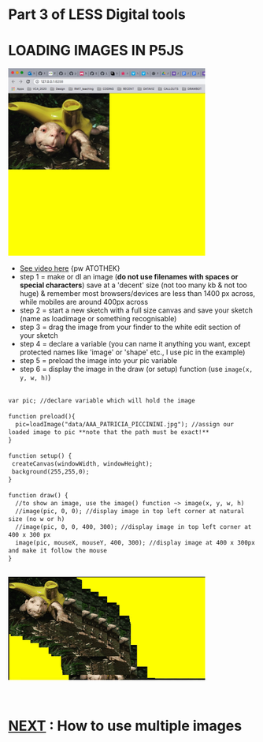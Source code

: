 # Part 3 of LESS Digital tools

# LOADING IMAGES IN P5JS 
<img src="https://github.com/karenanndonnachie/LESS/blob/main/previewImages/turtle_topLeft.JPG" width="400px"/><br/>
* [See video here](https://vimeo.com/602397543) {pw ATOTHEK}
* step 1 = make or dl an image (**do not use filenames with spaces or special characters**) save at a 'decent' size (not too many kb & not too huge) & remember most browsers/devices are less than 1400 px across, while mobiles are around 400px across
* step 2 = start a new sketch with a full size canvas and save your sketch (name as loadimage or something recognisable)
* step 3 = drag the image from your finder to the white edit section of your sketch
* step 4 = declare a variable (you can name it anything you want, except protected names like 'image' or 'shape' etc., I use pic in the example)
* step 5 = preload the image into your pic variable
* step 6 = display the image in the draw (or setup) function (use <code>image(x, y, w, h)</code>)

<pre>
<code>
var pic; //declare variable which will hold the image

function preload(){
  pic=loadImage("data/AAA_PATRICIA_PICCININI.jpg"); //assign our loaded image to pic **note that the path must be exact!**
}

function setup() {
 createCanvas(windowWidth, windowHeight);
 background(255,255,0);
}

function draw() {
  //to show an image, use the image() function ~> image(x, y, w, h)
  //image(pic, 0, 0); //display image in top left corner at natural size (no w or h)
  //image(pic, 0, 0, 400, 300); //display image in top left corner at 400 x 300 px
  image(pic, mouseX, mouseY, 400, 300); //display image at 400 x 300px and make it follow the mouse
}
</code>
</pre>

<img src="https://github.com/karenanndonnachie/LESS/blob/main/previewImages/loadimage.gif" width="400px"/><br/>
 <br/>
 <br/>
 # [NEXT](https://github.com/karenanndonnachie/LESS/tree/main/04) : How to use multiple images
